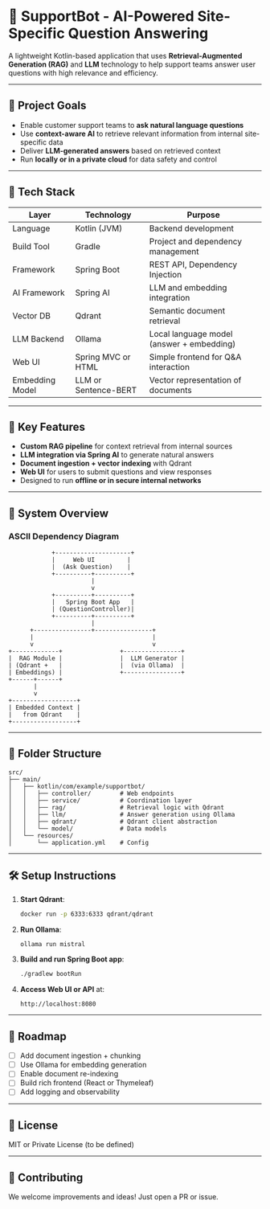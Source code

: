 # 🧠 SupportBot - AI-Powered Site-Specific Question Answering

A lightweight Kotlin-based application that uses **Retrieval-Augmented Generation (RAG)** and **LLM** technology to help support teams answer user questions with high relevance and efficiency.

---

## 🚀 Project Goals

- Enable customer support teams to **ask natural language questions**
- Use **context-aware AI** to retrieve relevant information from internal site-specific data
- Deliver **LLM-generated answers** based on retrieved context
- Run **locally or in a private cloud** for data safety and control

---

## 🧱 Tech Stack

| Layer            | Technology          | Purpose                                 |
|------------------|---------------------|------------------------------------------|
| Language         | Kotlin (JVM)        | Backend development                     |
| Build Tool       | Gradle              | Project and dependency management       |
| Framework        | Spring Boot         | REST API, Dependency Injection          |
| AI Framework     | Spring AI           | LLM and embedding integration           |
| Vector DB        | Qdrant              | Semantic document retrieval             |
| LLM Backend      | Ollama              | Local language model (answer + embedding) |
| Web UI           | Spring MVC or HTML  | Simple frontend for Q&A interaction     |
| Embedding Model  | LLM or Sentence-BERT| Vector representation of documents      |

---

## 🎯 Key Features

- **Custom RAG pipeline** for context retrieval from internal sources
- **LLM integration via Spring AI** to generate natural answers
- **Document ingestion + vector indexing** with Qdrant
- **Web UI** for users to submit questions and view responses
- Designed to run **offline or in secure internal networks**

---

## 🔁 System Overview

### ASCII Dependency Diagram

```
            +---------------------+
            |     Web UI         |
            |  (Ask Question)    |
            +----------+----------+
                       |
                       v
            +----------+----------+
            |   Spring Boot App   |
            | (QuestionController)|
            +----------+----------+
                       |
      +----------------+----------------+
      |                                 |
      v                                 v
+-------------+                +----------------+
|  RAG Module |                |  LLM Generator |
| (Qdrant +   |                |  (via Ollama)  |
| Embeddings) |                +----------------+
+------+------+
       |
       v
+------------------+
| Embedded Context |
|   from Qdrant    |
+------------------+
```

---

## 📂 Folder Structure

```
src/
├── main/
│   ├── kotlin/com/example/supportbot/
│   │   ├── controller/        # Web endpoints
│   │   ├── service/           # Coordination layer
│   │   ├── rag/               # Retrieval logic with Qdrant
│   │   ├── llm/               # Answer generation using Ollama
│   │   ├── qdrant/            # Qdrant client abstraction
│   │   └── model/             # Data models
│   └── resources/
│       └── application.yml    # Config
```

---

## 🛠 Setup Instructions

1. **Start Qdrant**:
   ```bash
   docker run -p 6333:6333 qdrant/qdrant
   ```

2. **Run Ollama**:
   ```bash
   ollama run mistral
   ```

3. **Build and run Spring Boot app**:
   ```bash
   ./gradlew bootRun
   ```

4. **Access Web UI or API** at:
   ```
   http://localhost:8080
   ```

---

## 📌 Roadmap

- [ ] Add document ingestion + chunking
- [ ] Use Ollama for embedding generation
- [ ] Enable document re-indexing
- [ ] Build rich frontend (React or Thymeleaf)
- [ ] Add logging and observability

---

## 📄 License

MIT or Private License (to be defined)

---

## 🤝 Contributing

We welcome improvements and ideas! Just open a PR or issue.